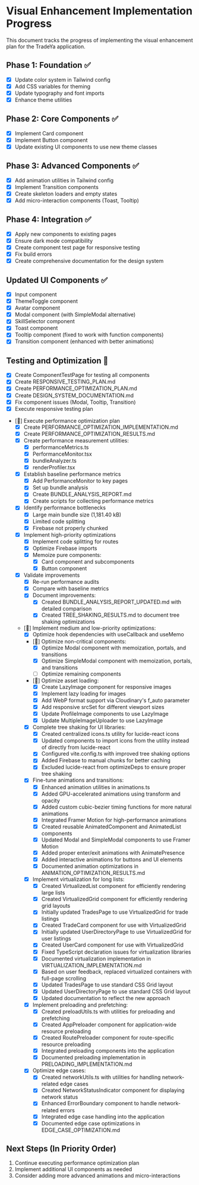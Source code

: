 # Visual Enhancement Implementation Progress

This document tracks the progress of implementing the visual enhancement plan for the TradeYa application.

## Phase 1: Foundation ✅

- [x] Update color system in Tailwind config
- [x] Add CSS variables for theming
- [x] Update typography and font imports
- [x] Enhance theme utilities

## Phase 2: Core Components ✅

- [x] Implement Card component
- [x] Implement Button component
- [x] Update existing UI components to use new theme classes

## Phase 3: Advanced Components ✅

- [x] Add animation utilities in Tailwind config
- [x] Implement Transition components
- [x] Create skeleton loaders and empty states
- [x] Add micro-interaction components (Toast, Tooltip)

## Phase 4: Integration ✅

- [x] Apply new components to existing pages
- [x] Ensure dark mode compatibility
- [x] Create component test page for responsive testing
- [x] Fix build errors
- [x] Create comprehensive documentation for the design system

## Updated UI Components ✅

- [x] Input component
- [x] ThemeToggle component
- [x] Avatar component
- [x] Modal component (with SimpleModal alternative)
- [x] SkillSelector component
- [x] Toast component
- [x] Tooltip component (fixed to work with function components)
- [x] Transition component (enhanced with better animations)

## Testing and Optimization 🔄

- [x] Create ComponentTestPage for testing all components
- [x] Create RESPONSIVE_TESTING_PLAN.md
- [x] Create PERFORMANCE_OPTIMIZATION_PLAN.md
- [x] Create DESIGN_SYSTEM_DOCUMENTATION.md
- [x] Fix component issues (Modal, Tooltip, Transition)
- [x] Execute responsive testing plan
- [🔄] Execute performance optimization plan
  - [x] Create PERFORMANCE_OPTIMIZATION_IMPLEMENTATION.md
  - [x] Create PERFORMANCE_OPTIMIZATION_RESULTS.md
  - [x] Create performance measurement utilities:
    - [x] performanceMetrics.ts
    - [x] PerformanceMonitor.tsx
    - [x] bundleAnalyzer.ts
    - [x] renderProfiler.tsx
  - [x] Establish baseline performance metrics
    - [x] Add PerformanceMonitor to key pages
    - [x] Set up bundle analysis
    - [x] Create BUNDLE_ANALYSIS_REPORT.md
    - [x] Create scripts for collecting performance metrics
  - [x] Identify performance bottlenecks
    - [x] Large main bundle size (1,181.40 kB)
    - [x] Limited code splitting
    - [x] Firebase not properly chunked
  - [x] Implement high-priority optimizations
    - [x] Implement code splitting for routes
    - [x] Optimize Firebase imports
    - [x] Memoize pure components:
      - [x] Card component and subcomponents
      - [x] Button component
  - [x] Validate improvements
    - [x] Re-run performance audits
    - [x] Compare with baseline metrics
    - [x] Document improvements:
      - [x] Created BUNDLE_ANALYSIS_REPORT_UPDATED.md with detailed comparison
      - [x] Created TREE_SHAKING_RESULTS.md to document tree shaking optimizations
  - [🔄] Implement medium and low-priority optimizations:
    - [x] Optimize hook dependencies with useCallback and useMemo
    - [🔄] Optimize non-critical components:
      - [x] Optimize Modal component with memoization, portals, and transitions
      - [x] Optimize SimpleModal component with memoization, portals, and transitions
      - [ ] Optimize remaining components
    - [🔄] Optimize asset loading:
      - [x] Create LazyImage component for responsive images
      - [x] Implement lazy loading for images
      - [x] Add WebP format support via Cloudinary's f_auto parameter
      - [x] Add responsive srcSet for different viewport sizes
      - [x] Update ProfileImage components to use LazyImage
      - [x] Update MultipleImageUploader to use LazyImage
    - [x] Complete tree shaking for UI libraries:
      - [x] Created centralized icons.ts utility for lucide-react icons
      - [x] Updated components to import icons from the utility instead of directly from lucide-react
      - [x] Configured vite.config.ts with improved tree shaking options
      - [x] Added Firebase to manual chunks for better caching
      - [x] Excluded lucide-react from optimizeDeps to ensure proper tree shaking
    - [x] Fine-tune animations and transitions:
      - [x] Enhanced animation utilities in animations.ts
      - [x] Added GPU-accelerated animations using transform and opacity
      - [x] Added custom cubic-bezier timing functions for more natural animations
      - [x] Integrated Framer Motion for high-performance animations
      - [x] Created reusable AnimatedComponent and AnimatedList components
      - [x] Updated Modal and SimpleModal components to use Framer Motion
      - [x] Added proper enter/exit animations with AnimatePresence
      - [x] Added interactive animations for buttons and UI elements
      - [x] Documented animation optimizations in ANIMATION_OPTIMIZATION_RESULTS.md
    - [x] Implement virtualization for long lists:
      - [x] Created VirtualizedList component for efficiently rendering large lists
      - [x] Created VirtualizedGrid component for efficiently rendering grid layouts
      - [x] Initially updated TradesPage to use VirtualizedGrid for trade listings
      - [x] Created TradeCard component for use with VirtualizedGrid
      - [x] Initially updated UserDirectoryPage to use VirtualizedGrid for user listings
      - [x] Created UserCard component for use with VirtualizedGrid
      - [x] Fixed TypeScript declaration issues for virtualization libraries
      - [x] Documented virtualization implementation in VIRTUALIZATION_IMPLEMENTATION.md
      - [x] Based on user feedback, replaced virtualized containers with full-page scrolling
      - [x] Updated TradesPage to use standard CSS Grid layout
      - [x] Updated UserDirectoryPage to use standard CSS Grid layout
      - [x] Updated documentation to reflect the new approach
    - [x] Implement preloading and prefetching:
      - [x] Created preloadUtils.ts with utilities for preloading and prefetching
      - [x] Created AppPreloader component for application-wide resource preloading
      - [x] Created RoutePreloader component for route-specific resource preloading
      - [x] Integrated preloading components into the application
      - [x] Documented preloading implementation in PRELOADING_IMPLEMENTATION.md
    - [x] Optimize edge cases:
      - [x] Created networkUtils.ts with utilities for handling network-related edge cases
      - [x] Created NetworkStatusIndicator component for displaying network status
      - [x] Enhanced ErrorBoundary component to handle network-related errors
      - [x] Integrated edge case handling into the application
      - [x] Documented edge case optimizations in EDGE_CASE_OPTIMIZATION.md

## Next Steps (In Priority Order)

1. Continue executing performance optimization plan
2. Implement additional UI components as needed
3. Consider adding more advanced animations and micro-interactions
